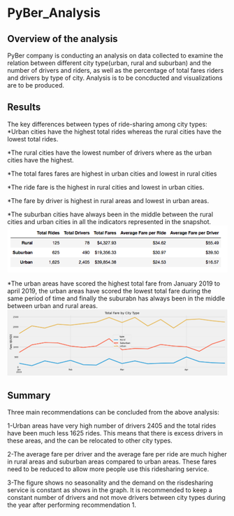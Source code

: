 # PyBer_Analysis

## Overview of the analysis

PyBer company is conducting an analysis on data collected to examine the relation between different city type(urban, rural and suburban) and the number of drivers and riders, as well as the percentage of total fares riders and drivers by type of city. Analysis is to be concducted and visualizations are to be produced.

## Results
The key differences between types of ride-sharing among city types:
*Urban cities have the highest total rides whereas the rural cities have the lowest total rides.

*The rural cities have the lowest number of drivers where as the urban cities have the highest.

*The total fares fares are highest in urban cities and lowest in rural cities

*The ride fare is the highest in rural cities and lowest in urban cities.

*The fare by driver is highest in rural areas and lowest in urban areas.

*The suburban cities have always been in the middle between the rural cities and urban cities in all the indicators represented in the snapshot.
![](https://github.com/mdabbous88/PyBer_Analysis/blob/main/Summary%20of%20df.png)

*The urban areas have scored the highest total fare from January 2019 to april 2019, the urban areas have scored the lowest total fare during the same period of time and finally the suburabn has always been in the middle between urban and rural areas. ![](https://github.com/mdabbous88/PyBer_Analysis/blob/main/analysis/PyBer_fare_summary.png)

## Summary
Three main recommendations can be concluded from the above analysis:

1-Urban areas have very high number of drivers 2405 and the total rides have been much less 1625 rides. This means that there is excess drivers in these areas, and the can be relocated to other city types.

2-The average fare per driver and the average fare per ride are much higher in rural areas and suburban areas compared to urban areas.  These fares need to be reduced to allow more people use this ridesharing service.

3-The figure shows no seasonality and the demand on the risdesharing service is constant as shows in the graph. It is recommended to keep a constant number of drivers and not move drivers between city types during the year after performing recommendation 1.

